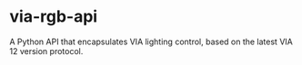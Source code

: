# via-rgb-api
A Python API that encapsulates VIA lighting control, based on the latest VIA 12 version protocol.
